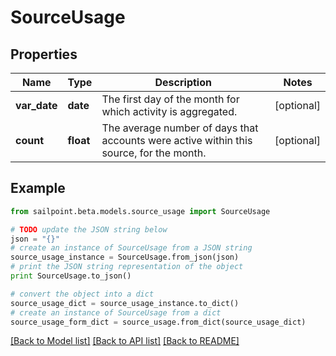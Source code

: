 # SourceUsage


## Properties
Name | Type | Description | Notes
------------ | ------------- | ------------- | -------------
**var_date** | **date** | The first day of the month for which activity is aggregated. | [optional] 
**count** | **float** | The average number of days that accounts were active within this source, for the month. | [optional] 

## Example

```python
from sailpoint.beta.models.source_usage import SourceUsage

# TODO update the JSON string below
json = "{}"
# create an instance of SourceUsage from a JSON string
source_usage_instance = SourceUsage.from_json(json)
# print the JSON string representation of the object
print SourceUsage.to_json()

# convert the object into a dict
source_usage_dict = source_usage_instance.to_dict()
# create an instance of SourceUsage from a dict
source_usage_form_dict = source_usage.from_dict(source_usage_dict)
```
[[Back to Model list]](../README.md#documentation-for-models) [[Back to API list]](../README.md#documentation-for-api-endpoints) [[Back to README]](../README.md)


